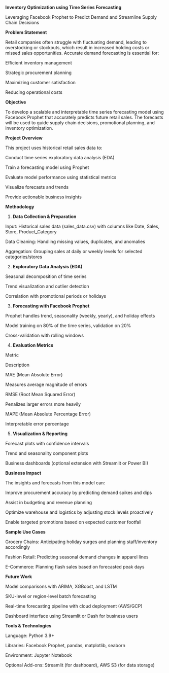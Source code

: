 __Inventory Optimization using Time Series Forecasting__

Leveraging Facebook Prophet to Predict Demand and Streamline Supply Chain Decisions

__Problem Statement__

Retail companies often struggle with fluctuating demand, leading to overstocking or stockouts, which result in increased holding costs or missed sales opportunities. Accurate demand forecasting is essential for:

Efficient inventory management

Strategic procurement planning

Maximizing customer satisfaction

Reducing operational costs

__Objective__

To develop a scalable and interpretable time series forecasting model using Facebook Prophet that accurately predicts future retail sales. The forecasts will be used to guide supply chain decisions, promotional planning, and inventory optimization.

__Project Overview__

This project uses historical retail sales data to:

Conduct time series exploratory data analysis (EDA)

Train a forecasting model using Prophet

Evaluate model performance using statistical metrics

Visualize forecasts and trends

Provide actionable business insights

__Methodology__

1. __Data Collection & Preparation__

Input: Historical sales data (sales_data.csv) with columns like Date, Sales, Store, Product_Category

Data Cleaning: Handling missing values, duplicates, and anomalies

Aggregation: Grouping sales at daily or weekly levels for selected categories/stores

2. __Exploratory Data Analysis (EDA)__

Seasonal decomposition of time series

Trend visualization and outlier detection

Correlation with promotional periods or holidays

3. __Forecasting with Facebook Prophet__

Prophet handles trend, seasonality (weekly, yearly), and holiday effects

Model training on 80% of the time series, validation on 20%

Cross-validation with rolling windows

4. __Evaluation Metrics__

Metric

Description

MAE (Mean Absolute Error)

Measures average magnitude of errors

RMSE (Root Mean Squared Error)

Penalizes larger errors more heavily

MAPE (Mean Absolute Percentage Error)

Interpretable error percentage

5. __Visualization & Reporting__

Forecast plots with confidence intervals

Trend and seasonality component plots

Business dashboards (optional extension with Streamlit or Power BI)

__Business Impact__

The insights and forecasts from this model can:

Improve procurement accuracy by predicting demand spikes and dips

Assist in budgeting and revenue planning

Optimize warehouse and logistics by adjusting stock levels proactively

Enable targeted promotions based on expected customer footfall


__Sample Use Cases__

Grocery Chains: Anticipating holiday surges and planning staff/inventory accordingly

Fashion Retail: Predicting seasonal demand changes in apparel lines

E-Commerce: Planning flash sales based on forecasted peak days

__Future Work__

Model comparisons with ARIMA, XGBoost, and LSTM

SKU-level or region-level batch forecasting

Real-time forecasting pipeline with cloud deployment (AWS/GCP)

Dashboard interface using Streamlit or Dash for business users

__Tools & Technologies__

Language: Python 3.9+

Libraries: Facebook Prophet, pandas, matplotlib, seaborn

Environment: Jupyter Notebook

Optional Add-ons: Streamlit (for dashboard), AWS S3 (for data storage)
